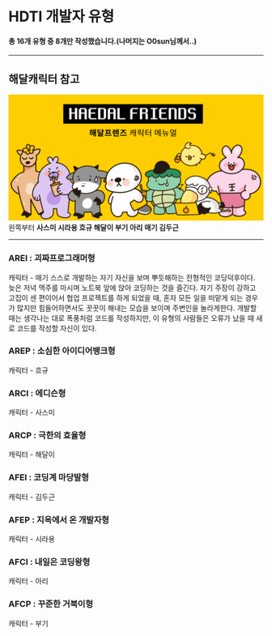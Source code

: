 HDTI 개발자 유형
==
#### 총 16개 유형 중 8개만 작성했습니다.(나머지는 O0sun님께서..)
***
## 해달캐릭터 참고
![해달캐릭터](./images/해달캐릭터.png)
왼쪽부터 **사스미 시라용 흐규 해달이 부기 아리 매기 김두근**
***
### AREI : 괴짜프로그래머형
캐릭터 - 매기
스스로 개발하는 자기 자신을 보며 뿌듯해하는 전형적인 코딩덕후이다. 늦은 저녁 맥주를 마시며 노트북 앞에 앉아 코딩하는 것을 즐긴다. 자기 주장이 강하고 고집이 센 편이어서 협업 프로젝트를 하게 되었을 때, 혼자 모든 일을 떠맡게 되는 경우가 많지만 힘들어하면서도 꿋꿋이 해내는 모습을 보이며 주변인을 놀라게한다. 개발할 때는 생각나는 대로 폭풍처럼 코드를 작성하지만, 이 유형의 사람들은 오류가 났을 때 새로 코드를 작성할 자신이 있다.
### AREP : 소심한 아이디어뱅크형
캐릭터 - 흐규
### ARCI : 에디슨형
캐릭터 - 사스미
### ARCP : 극한의 효율형
캐릭터 - 해달이
### AFEI : 코딩계 마당발형
캐릭터 - 김두근
### AFEP : 지옥에서 온 개발자형
캐릭터 - 시라용
### AFCI : 내일은 코딩왕형
캐릭터 - 아리
### AFCP : 꾸준한 거북이형
캐릭터 - 부기
